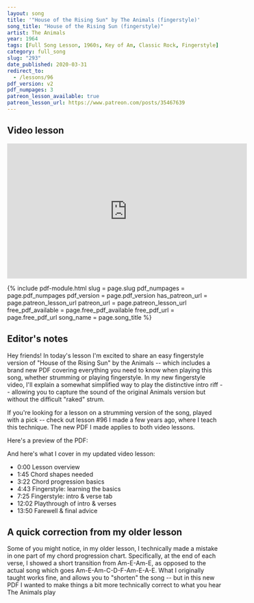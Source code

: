 ```yaml
---
layout: song
title: '"House of the Rising Sun" by The Animals (fingerstyle)'
song_title: "House of the Rising Sun (fingerstyle)"
artist: The Animals
year: 1964
tags: [Full Song Lesson, 1960s, Key of Am, Classic Rock, Fingerstyle]
category: full_song
slug: "293"
date_published: 2020-03-31
redirect_to:
  - /lessons/96
pdf_version: v2
pdf_numpages: 3
patreon_lesson_available: true
patreon_lesson_url: https://www.patreon.com/posts/35467639
---
```




## Video lesson

<!-- Coming soon... -->

<iframe width="560" height="315" src="https://www.youtube.com/embed/KibnZCT6oYM" frameborder="0" allow="accelerometer; autoplay; encrypted-media; gyroscope; picture-in-picture" allowfullscreen></iframe>

{% include pdf-module.html slug = page.slug pdf_numpages = page.pdf_numpages pdf_version = page.pdf_version has_patreon_url = page.patreon_lesson_url patreon_url = page.patreon_lesson_url free_pdf_available = page.free_pdf_available free_pdf_url = page.free_pdf_url song_name = page.song_title %}

## Editor's notes

Hey friends! In today's lesson I'm excited to share an easy fingerstyle version of "House of the Rising Sun" by the Animals -- which includes a brand new PDF covering everything you need to know when playing this song, whether strumming or playing fingerstyle. In my new fingerstyle video, I'll explain a somewhat simplified way to play the distinctive intro riff -- allowing you to capture the sound of the original Animals version but without the difficult "raked" strum.

If you're looking for a lesson on a strumming version of the song, played with a pick -- check out lesson #96 I made a few years ago, where I teach this technique. The new PDF I made applies to both video lessons.

Here's a preview of the PDF:

And here's what I cover in my updated video lesson:

- 0:00 Lesson overview
- 1:45 Chord shapes needed
- 3:22 Chord progression basics
- 4:43 Fingerstyle: learning the basics
- 7:25 Fingerstyle: intro & verse tab
- 12:02 Playthrough of intro & verses
- 13:50 Farewell & final advice

## A quick correction from my older lesson

Some of you might notice, in my older lesson, I technically made a mistake in one part of my chord progression chart. Specifically, at the end of each verse, I showed a short transition from Am-E-Am-E, as opposed to the actual song which goes Am-E-Am-C-D-F-Am-E-A-E. What I originally taught works fine, and allows you to "shorten" the song -- but in this new PDF I wanted to make things a bit more technically correct to what you hear The Animals play
